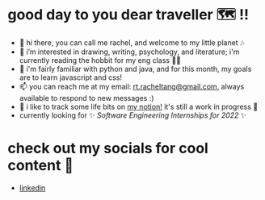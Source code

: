 # good day to you dear traveller 🗺️ !!
  
  
- 👋 hi there, you can call me rachel, and welcome to my little planet 🎶
- 👀 i’m interested in drawing, writing, psychology, and literature; i'm currently reading the hobbit for my eng class 🧝‍♀️
- 🌱 i'm fairly familiar with python and java, and for this month, my goals are to learn javascript and css!
- 📫 you can reach me at my email: rt.racheltang@gmail.com, always available to respond to new messages :)
- 📓 i like to track some life bits on <a href="https://solid-tile-10b.notion.site/eb601fa5677c4ee0a180b88167afb5cc" target="_blank">my notion!</a> it's still a work in progress 🙇
- currently looking for :sparkles: *Software Engineering Internships for 2022* :sparkles:  


# check out my socials for cool content 📱
- [linkedin](https://www.linkedin.com/in/rachel-tang-112a20223/)
<!---
anjushuu/anjushuu is a ✨ special ✨ repository because its `README.md` (this file) appears on your GitHub profile.
You can click the Preview link to take a look at your changes.
--->

